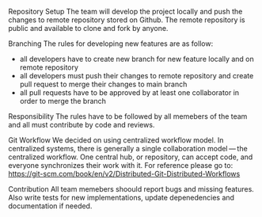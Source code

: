 Repository Setup
The team will develop the project locally and push the changes to remote repository stored on Github. The remote repository is public and available to clone and fork by anyone.

Branching
The rules for developing new features are as follow:
- all developers have to create new branch for new feature locally and on remote repository
- all developers must push their changes to remote repository and create pull request to merge their changes to main branch
- all pull requests have to be approved by at least one collaborator in order to merge the branch

Responsibility
The rules have to be followed by all memebers of the team and all must contribute by code and reviews.

Git Workflow
We decided on using centralized workflow model.
In centralized systems, there is generally a single collaboration model — the centralized workflow. One central hub, or repository, can accept code, and everyone synchronizes their work with it.
For reference please go to: https://git-scm.com/book/en/v2/Distributed-Git-Distributed-Workflows

Contribution
All team memebers shoould report bugs and missing features. Also write tests for new implementations, update depenedencies and documentation if needed.
